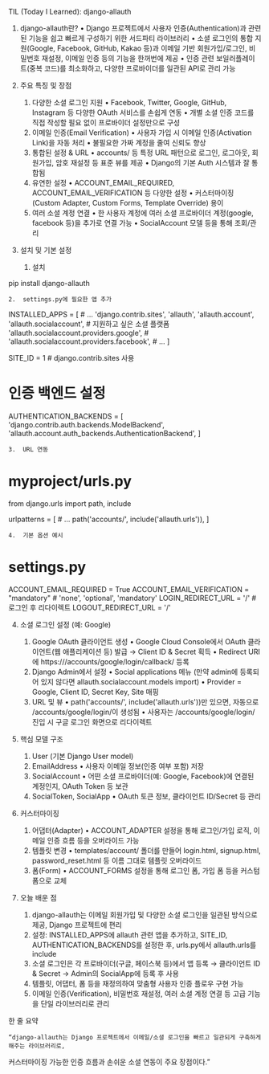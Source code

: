 TIL (Today I Learned): django-allauth

1. django-allauth란?
	•	Django 프로젝트에서 사용자 인증(Authentication)과 관련된 기능을 쉽고 빠르게 구성하기 위한 서드파티 라이브러리
	•	소셜 로그인의 통합 지원(Google, Facebook, GitHub, Kakao 등)과 이메일 기반 회원가입/로그인, 비밀번호 재설정, 이메일 인증 등의 기능을 한꺼번에 제공
	•	인증 관련 보일러플레이트(중복 코드)를 최소화하고, 다양한 프로바이더를 일관된 API로 관리 가능

2. 주요 특징 및 장점
	1.	다양한 소셜 로그인 지원
	•	Facebook, Twitter, Google, GitHub, Instagram 등 다양한 OAuth 서비스를 손쉽게 연동
	•	개별 소셜 인증 코드를 직접 작성할 필요 없이 프로바이더 설정만으로 구성
	2.	이메일 인증(Email Verification)
	•	사용자 가입 시 이메일 인증(Activation Link)을 자동 처리
	•	불필요한 가짜 계정을 줄여 신뢰도 향상
	3.	통합된 설정 & URL
	•	accounts/ 등 특정 URL 패턴으로 로그인, 로그아웃, 회원가입, 암호 재설정 등 표준 뷰를 제공
	•	Django의 기본 Auth 시스템과 잘 통합됨
	4.	유연한 설정
	•	ACCOUNT_EMAIL_REQUIRED, ACCOUNT_EMAIL_VERIFICATION 등 다양한 설정
	•	커스터마이징(Custom Adapter, Custom Forms, Template Override) 용이
	5.	여러 소셜 계정 연결
	•	한 사용자 계정에 여러 소셜 프로바이더 계정(google, facebook 등)을 추가로 연결 가능
	•	SocialAccount 모델 등을 통해 조회/관리

3. 설치 및 기본 설정
	1.	설치

pip install django-allauth


	2.	settings.py에 필요한 앱 추가

INSTALLED_APPS = [
    # ...
    'django.contrib.sites',
    'allauth',
    'allauth.account',
    'allauth.socialaccount',
    # 지원하고 싶은 소셜 플랫폼
    'allauth.socialaccount.providers.google',
    # 'allauth.socialaccount.providers.facebook',
    # ...
]

SITE_ID = 1  # django.contrib.sites 사용

# 인증 백엔드 설정
AUTHENTICATION_BACKENDS = [
    'django.contrib.auth.backends.ModelBackend',
    'allauth.account.auth_backends.AuthenticationBackend',
]


	3.	URL 연동

# myproject/urls.py
from django.urls import path, include

urlpatterns = [
    # ...
    path('accounts/', include('allauth.urls')),
]


	4.	기본 옵션 예시

# settings.py
ACCOUNT_EMAIL_REQUIRED = True
ACCOUNT_EMAIL_VERIFICATION = "mandatory"  # 'none', 'optional', 'mandatory'
LOGIN_REDIRECT_URL = '/'  # 로그인 후 리다이렉트
LOGOUT_REDIRECT_URL = '/'

4. 소셜 로그인 설정 (예: Google)
	1.	Google OAuth 클라이언트 생성
	•	Google Cloud Console에서 OAuth 클라이언트(웹 애플리케이션 등) 발급 → Client ID & Secret 획득
	•	Redirect URI에 https://<your-domain>/accounts/google/login/callback/ 등록
	2.	Django Admin에서 설정
	•	Social applications 메뉴 (만약 admin에 등록되어 있지 않다면 allauth.socialaccount.models import)
	•	Provider = Google, Client ID, Secret Key, Site 매핑
	3.	URL 및 뷰
	•	path('accounts/', include('allauth.urls'))만 있으면, 자동으로 /accounts/google/login/이 생성됨
	•	사용자는 /accounts/google/login/ 진입 시 구글 로그인 화면으로 리다이렉트

5. 핵심 모델 구조
	1.	User (기본 Django User model)
	2.	EmailAddress
	•	사용자 이메일 정보(인증 여부 포함) 저장
	3.	SocialAccount
	•	어떤 소셜 프로바이더(예: Google, Facebook)에 연결된 계정인지, OAuth Token 등 보관
	4.	SocialToken, SocialApp
	•	OAuth 토큰 정보, 클라이언트 ID/Secret 등 관리

6. 커스터마이징
	1.	어댑터(Adapter)
	•	ACCOUNT_ADAPTER 설정을 통해 로그인/가입 로직, 이메일 인증 흐름 등을 오버라이드 가능
	2.	템플릿 변경
	•	templates/account/ 폴더를 만들어 login.html, signup.html, password_reset.html 등 이름 그대로 템플릿 오버라이드
	3.	폼(Form)
	•	ACCOUNT_FORMS 설정을 통해 로그인 폼, 가입 폼 등을 커스텀 폼으로 교체

7. 오늘 배운 점
	1.	django-allauth는 이메일 회원가입 및 다양한 소셜 로그인을 일관된 방식으로 제공, Django 프로젝트에 편리
	2.	설정: INSTALLED_APPS에 allauth 관련 앱을 추가하고, SITE_ID, AUTHENTICATION_BACKENDS를 설정한 후, urls.py에서 allauth.urls를 include
	3.	소셜 로그인은 각 프로바이더(구글, 페이스북 등)에서 앱 등록 → 클라이언트 ID & Secret → Admin의 SocialApp에 등록 후 사용
	4.	템플릿, 어댑터, 폼 등을 재정의하여 맞춤형 사용자 인증 플로우 구현 가능
	5.	이메일 인증(Verification), 비밀번호 재설정, 여러 소셜 계정 연결 등 고급 기능을 단일 라이브러리로 관리

한 줄 요약

	“django-allauth는 Django 프로젝트에서 이메일/소셜 로그인을 빠르고 일관되게 구축하게 해주는 라이브러리로,
커스터마이징 가능한 인증 흐름과 손쉬운 소셜 연동이 주요 장점이다.”
